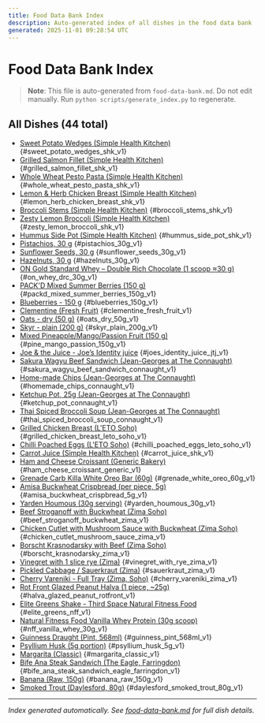 ```yaml
---
title: Food Data Bank Index
description: Auto-generated index of all dishes in the food data bank
generated: 2025-11-01 09:28:54 UTC
---
```


# Food Data Bank Index

> **Note**: This file is auto-generated from `food-data-bank.md`. Do not edit manually.
> Run `python scripts/generate_index.py` to regenerate.

<!-- #todo: Reorder dishes by category or venue for better organization -->

## All Dishes (44 total)

- [Sweet Potato Wedges (Simple Health Kitchen)](#sweet-potato-wedges-simple-health-kitchen) {#sweet_potato_wedges_shk_v1}
- [Grilled Salmon Fillet (Simple Health Kitchen)](#grilled-salmon-fillet-simple-health-kitchen) {#grilled_salmon_fillet_shk_v1}
- [Whole Wheat Pesto Pasta (Simple Health Kitchen)](#whole-wheat-pesto-pasta-simple-health-kitchen) {#whole_wheat_pesto_pasta_shk_v1}
- [Lemon & Herb Chicken Breast (Simple Health Kitchen)](#lemon-herb-chicken-breast-simple-health-kitchen) {#lemon_herb_chicken_breast_shk_v1}
- [Broccoli Stems (Simple Health Kitchen)](#broccoli-stems-simple-health-kitchen) {#broccoli_stems_shk_v1}
- [Zesty Lemon Broccoli (Simple Health Kitchen)](#zesty-lemon-broccoli-simple-health-kitchen) {#zesty_lemon_broccoli_shk_v1}
- [Hummus Side Pot (Simple Health Kitchen)](#hummus-side-pot-simple-health-kitchen) {#hummus_side_pot_shk_v1}
- [Pistachios, 30 g](#pistachios-30-g) {#pistachios_30g_v1}
- [Sunflower Seeds, 30 g](#sunflower-seeds-30-g) {#sunflower_seeds_30g_v1}
- [Hazelnuts, 30 g](#hazelnuts-30-g) {#hazelnuts_30g_v1}
- [ON Gold Standard Whey – Double Rich Chocolate (1 scoop ≈30 g)](#on-gold-standard-whey-double-rich-chocolate-1-scoop-30-g) {#on_whey_drc_30g_v1}
- [PACK'D Mixed Summer Berries (150 g)](#packd-mixed-summer-berries-150-g) {#packd_mixed_summer_berries_150g_v1}
- [Blueberries - 150 g](#blueberries-150-g) {#blueberries_150g_v1}
- [Clementine (Fresh Fruit)](#clementine-fresh-fruit) {#clementine_fresh_fruit_v1}
- [Oats - dry (50 g)](#oats-dry-50-g) {#oats_dry_50g_v1}
- [Skyr - plain (200 g)](#skyr-plain-200-g) {#skyr_plain_200g_v1}
- [Mixed Pineapple/Mango/Passion Fruit (150 g)](#mixed-pineapplemangopassion-fruit-150-g) {#pine_mango_passion_150g_v1}
- [Joe & the Juice - Joe’s Identity juice](#joe-the-juice-joes-identity-juice) {#joes_identity_juice_jtj_v1}
- [Sakura Wagyu Beef Sandwich (Jean-Georges at The Connaught)](#sakura-wagyu-beef-sandwich-jean-georges-at-the-connaught) {#sakura_wagyu_beef_sandwich_connaught_v1}
- [Home-made Chips (Jean-Georges at The Connaught)](#home-made-chips-jean-georges-at-the-connaught) {#homemade_chips_connaught_v1}
- [Ketchup Pot, 25g (Jean-Georges at The Connaught)](#ketchup-pot-25g-jean-georges-at-the-connaught) {#ketchup_pot_connaught_v1}
- [Thai Spiced Broccoli Soup (Jean-Georges at The Connaught)](#thai-spiced-broccoli-soup-jean-georges-at-the-connaught) {#thai_spiced_broccoli_soup_connaught_v1}
- [Grilled Chicken Breast (L'ETO Soho)](#grilled-chicken-breast-leto-soho) {#grilled_chicken_breast_leto_soho_v1}
- [Chilli Poached Eggs (L'ETO Soho)](#chilli-poached-eggs-leto-soho) {#chilli_poached_eggs_leto_soho_v1}
- [Carrot Juice (Simple Health Kitchen)](#carrot-juice-simple-health-kitchen) {#carrot_juice_shk_v1}
- [Ham and Cheese Croissant (Generic Bakery)](#ham-and-cheese-croissant-generic-bakery) {#ham_cheese_croissant_generic_v1}
- [Grenade Carb Killa White Oreo Bar (60g)](#grenade-carb-killa-white-oreo-bar-60g) {#grenade_white_oreo_60g_v1}
- [Amisa Buckwheat Crispbread (per piece, 5g)](#amisa-buckwheat-crispbread-per-piece-5g) {#amisa_buckwheat_crispbread_5g_v1}
- [Yarden Houmous (30g serving)](#yarden-houmous-30g-serving) {#yarden_houmous_30g_v1}
- [Beef Stroganoff with Buckwheat (Zima Soho)](#beef-stroganoff-with-buckwheat-zima-soho) {#beef_stroganoff_buckwheat_zima_v1}
- [Chicken Cutlet with Mushroom Sauce with Buckwheat (Zima Soho)](#chicken-cutlet-with-mushroom-sauce-with-buckwheat-zima-soho) {#chicken_cutlet_mushroom_sauce_zima_v1}
- [Borscht Krasnodarsky with Beef (Zima Soho)](#borscht-krasnodarsky-with-beef-zima-soho) {#borscht_krasnodarsky_zima_v1}
- [Vinegret with 1 slice rye (Zima)](#vinegret-with-1-slice-rye-zima) {#vinegret_with_rye_zima_v1}
- [Pickled Cabbage / Sauerkraut (Zima)](#pickled-cabbage-sauerkraut-zima) {#sauerkraut_zima_v1}
- [Cherry Vareniki - Full Tray (Zima, Soho)](#cherry-vareniki-full-tray-zima-soho) {#cherry_vareniki_zima_v1}
- [Rot Front Glazed Peanut Halva (1 piece, ~25g)](#rot-front-glazed-peanut-halva-1-piece-25g) {#halva_glazed_peanut_rotfront_v1}
- [Elite Greens Shake - Third Space Natural Fitness Food](#elite-greens-shake-third-space-natural-fitness-food) {#elite_greens_nff_v1}
- [Natural Fitness Food Vanilla Whey Protein (30g scoop)](#natural-fitness-food-vanilla-whey-protein-30g-scoop) {#nff_vanilla_whey_30g_v1}
- [Guinness Draught (Pint, 568ml)](#guinness-draught-pint-568ml) {#guinness_pint_568ml_v1}
- [Psyllium Husk (5g portion)](#psyllium-husk-5g-portion) {#psyllium_husk_5g_v1}
- [Margarita (Classic)](#margarita-classic) {#margarita_classic_v1}
- [Bife Ana Steak Sandwich (The Eagle, Farringdon)](#bife-ana-steak-sandwich-the-eagle-farringdon) {#bife_ana_steak_sandwich_eagle_farringdon_v1}
- [Banana (Raw, 150g)](#banana-raw-150g) {#banana_raw_150g_v1}
- [Smoked Trout (Daylesford, 80g)](#smoked-trout-daylesford-80g) {#daylesford_smoked_trout_80g_v1}

---

*Index generated automatically. See [food-data-bank.md](./food-data-bank.md) for full dish details.*
